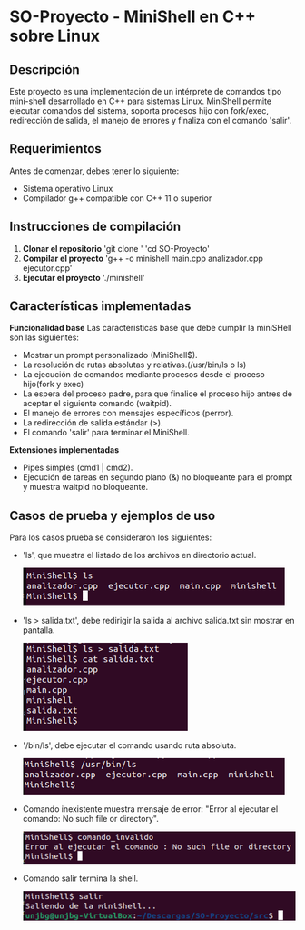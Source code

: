# SO-Proyecto - MiniShell en C++ sobre Linux

## Descripción
Este proyecto es una implementación de un intérprete de comandos tipo mini-shell desarrollado en C++ para sistemas Linux. MiniShell permite ejecutar comandos del sistema, soporta procesos hijo con fork/exec, redirección de salida, el manejo de errores y finaliza con el comando 'salir'.

## Requerimientos
Antes de comenzar, debes tener lo siguiente:
- Sistema operativo Linux
- Compilador g++ compatible con C++ 11 o superior

## Instrucciones de compilación
1. **Clonar el repositorio**
    'git clone <url-del-repo>'
    'cd SO-Proyecto'
2. **Compilar el proyecto**
    'g++ -o minishell main.cpp analizador.cpp ejecutor.cpp'
3. **Ejecutar el proyecto**
    './minishell'

## Características implementadas

**Funcionalidad base**
Las caracteristicas base que debe cumplir la miniSHell son las siguientes:
- Mostrar un prompt personalizado (MiniShell$).
- La resolución de rutas absolutas y relativas.(/usr/bin/ls o ls)
- La ejecución de comandos mediante procesos desde el proceso hijo(fork y exec)
- La espera del proceso padre, para que finalice el proceso hijo antres de aceptar el siguiente comando (waitpid).
- El manejo de errores con mensajes específicos (perror).
- La redirección de salida estándar (>).
- El comando 'salir' para terminar el MiniShell.

**Extensiones implementadas**
- Pipes simples (cmd1 | cmd2).
- Ejecución de tareas en segundo plano (&) no bloqueante para el prompt y muestra waitpid no bloqueante.

## Casos de prueba y ejemplos de uso
Para los casos prueba se consideraron los siguientes:
- 'ls', que muestra el listado de los archivos en directorio actual. 

  ![ls](docs/images/ls.png)

- 'ls > salida.txt', debe redirigir la salida al archivo salida.txt sin mostrar en pantalla.

  ![ls > salida.txt](docs/images/redirigiendo.png)

- '/bin/ls', debe ejecutar el comando usando ruta absoluta.

  ![/bin/ls](docs/images/absoluto.png)

- Comando inexistente muestra mensaje de error: "Error al ejecutar el comando: No such file or directory".

  ![comando_invalido](docs/images/error.png)

- Comando salir termina la shell.
        
  ![salir](docs/images/salir.png)
